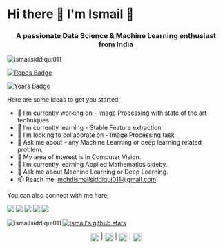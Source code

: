 
# Hi there 👋 I'm Ismail  👾
<h3 align="center">A passionate Data Science & Machine Learning enthusiast from India</h3>

<img src="https://komarev.com/ghpvc/?username=ismailsiddiqui011" alt="ismailsiddiqui011" />
  
[![Repos Badge](https://badges.pufler.dev/repos/ismailsiddiqui011)](https://badges.pufler.dev)

[![Years Badge](https://badges.pufler.dev/years/ismailsiddiqui011)](https://badges.pufler.dev)

Here are some ideas to get you started:

- 🔭 I’m currently working on - Image Processing with state of the art techniques
- 🌱 I’m currently learning - Stable Feature extraction
- 👯 I’m looking to collaborate on - Image Processing task
- 💬 Ask me about - any Machine Learning or deep learning related problem.
- 🔭 My area of interest is in Computer Vision. 
- 🌱 I’m currently learning Applied Mathematics sideby.
- 💬 Ask me about Machine Learning or Deep Learning.
- 📫 Reach me: mohdismailsiddiqui011@gmail.com.

You can also connect with me here,

[<img src="https://img.shields.io/badge/linkedin-%230077B5.svg?&style=for-the-badge&logo=linkedin&logoColor=white"/>](https://www.linkedin.com/in/ismailsiddiqui011/)
[<img src="https://img.shields.io/badge/WHATSAPP-%2325D366.svg?&style=for-the-badge&logo=whatsapp&logoColor=white"/>](https://wa.me/917309567376)
[<img src = "https://img.shields.io/badge/facebook-%231877F2.svg?&style=for-the-badge&logo=facebook&logoColor=white">](https://www.facebook.com/mohdismailsiddiqui)
[<img src = "https://img.shields.io/badge/instagram-%23E4405F.svg?&style=for-the-badge&logo=instagram&logoColor=white">](https://www.instagram.com/ismail.lucifer)
[<img src="https://img.shields.io/badge/medium-%2312100E.svg?&style=for-the-badge&logo=medium&logoColor=white"/>](https://mohdismailsiddiqui011.medium.com/)

[![Ismail's github stats](https://github-readme-stats.vercel.app/api?username=ismailsiddiqui011)](https://github.com/ismailsiddiqui011/github-readme-stats)<img align="left" src="https://github-readme-stats.vercel.app/api/top-langs/?username=ismailsiddiqui011&layout=compact&hide=html" alt="ismailsiddiqui011" />


<p align="center"> 
<a href="https://linkedin.com/in/ismailsiddiqui011" target="blank"><img align="center" src="https://cdn.jsdelivr.net/npm/simple-icons@3.0.1/icons/linkedin.svg" alt="https://linkedin.com/in/ismailsiddiqui011" height="20" width="20" /></a> |
<a href="https://fb.com/mohdismailsiddiqui" target="blank"><img align="center" src="https://cdn.jsdelivr.net/npm/simple-icons@3.0.1/icons/facebook.svg" alt="" height="20" width="20" /></a> | 
<a href="https://www.kaggle.com/ismailsiddiqui011" target="blank"><img align="center" src="https://cdn.jsdelivr.net/npm/simple-icons@3.0.1/icons/kaggle.svg" alt="https://www.kaggle.com/ismailsiddiqui011" height="20" width="20" /></a> | 
<a href="https://instagram.com/ismail.lucifer" target="blank"><img align="center" src="https://cdn.jsdelivr.net/npm/simple-icons@3.0.1/icons/instagram.svg" alt="https://instagram.com/ismail.lucifer" height="20" width="20" /></a>
</p>
